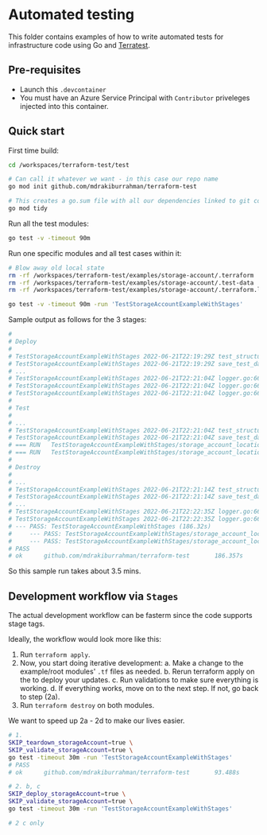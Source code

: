 # Automated testing

This folder contains examples of how to write automated tests for infrastructure code using Go and
[Terratest](https://terratest.gruntwork.io/).

## Pre-requisites

* Launch this `.devcontainer`
* You must have an Azure Service Principal with `Contributor` priveleges injected into this container.

## Quick start

First time build:
```bash
cd /workspaces/terraform-test/test

# Can call it whatever we want - in this case our repo name
go mod init github.com/mdrakiburrahman/terraform-test

# This creates a go.sum file with all our dependencies linked to git commits, and cleans up ones not required
go mod tidy
```

Run all the test modules:

```bash
go test -v -timeout 90m
```

Run one specific modules and all test cases within it:

```bash
# Blow away old local state
rm -rf /workspaces/terraform-test/examples/storage-account/.terraform
rm -rf /workspaces/terraform-test/examples/storage-account/.test-data
rm -rf /workspaces/terraform-test/examples/storage-account/.terraform.lock.hcl

go test -v -timeout 90m -run 'TestStorageAccountExampleWithStages'
```

Sample output as follows for the 3 stages:
```bash
#
# Deploy
#
# TestStorageAccountExampleWithStages 2022-06-21T22:19:29Z test_structure.go:27: The 'SKIP_deploy_storageAccount' environment variable is not set, so executing stage 'deploy_storageAccount'.
# TestStorageAccountExampleWithStages 2022-06-21T22:19:29Z save_test_data.go:188: Storing test data in ../examples/storage-account/.test-data/TerraformOptions.json so it can be reused later
# ...
# TestStorageAccountExampleWithStages 2022-06-21T22:21:04Z logger.go:66: module.storage_account.azurerm_storage_account.storage_accnt: Creation complete after 26s [id=/subscriptions/ce859648-30e1-4135-9d0f-8358aebfe789/resourceGroups/terratest-storage-account-yyxcun/providers/Microsoft.Storage/storageAccounts/storageacctyyxcun]
# TestStorageAccountExampleWithStages 2022-06-21T22:21:04Z logger.go:66: 
# TestStorageAccountExampleWithStages 2022-06-21T22:21:04Z logger.go:66: Apply complete! Resources: 2 added, 0 changed, 0 destroyed.
#
# Test
#
# ...
# TestStorageAccountExampleWithStages 2022-06-21T22:21:04Z test_structure.go:27: The 'SKIP_validate_storageAccount' environment variable is not set, so executing stage 'validate_storageAccount'.
# TestStorageAccountExampleWithStages 2022-06-21T22:21:04Z save_test_data.go:215: Loading test data from ../examples/storage-account/.test-data/TerraformOptions.json
# === RUN   TestStorageAccountExampleWithStages/storage_account_location_tf_input_matched_tf_output
# === RUN   TestStorageAccountExampleWithStages/storage_account_location_tf_input_matched_arm_output
#
# Destroy
#
# ...
# TestStorageAccountExampleWithStages 2022-06-21T22:21:14Z test_structure.go:27: The 'SKIP_teardown_storageAccount' environment variable is not set, so executing stage 'teardown_storageAccount'.
# TestStorageAccountExampleWithStages 2022-06-21T22:21:14Z save_test_data.go:215: Loading test data from ../examples/storage-account/.test-data/TerraformOptions.json
# ...
# TestStorageAccountExampleWithStages 2022-06-21T22:22:35Z logger.go:66: Destroy complete! Resources: 2 destroyed.
# TestStorageAccountExampleWithStages 2022-06-21T22:22:35Z logger.go:66: 
# --- PASS: TestStorageAccountExampleWithStages (186.32s)
#     --- PASS: TestStorageAccountExampleWithStages/storage_account_location_tf_input_matched_tf_output (0.00s)
#     --- PASS: TestStorageAccountExampleWithStages/storage_account_location_tf_input_matched_arm_output (0.00s)
# PASS
# ok      github.com/mdrakiburrahman/terraform-test       186.357s
```

So this sample run takes about 3.5 mins.

## Development workflow via `Stages`

The actual development workflow can be fasterm since the code supports stage tags.

Ideally, the workflow would look more like this:
1. Run `terraform apply`.
2. Now, you start doing iterative development:
    a. Make a change to the example/root modules' `.tf` files as needed.
    b. Rerun terraform apply on the to deploy your updates.
    c. Run validations to make sure everything is working.
    d. If everything works, move on to the next step. If not, go back to step (2a).
3. Run `terraform destroy` on both modules.

We want to speed up 2a - 2d to make our lives easier.

```bash
# 1.
SKIP_teardown_storageAccount=true \
SKIP_validate_storageAccount=true \
go test -timeout 30m -run 'TestStorageAccountExampleWithStages'
# PASS
# ok      github.com/mdrakiburrahman/terraform-test       93.488s

# 2. b, c
SKIP_deploy_storageAccount=true \
SKIP_validate_storageAccount=true \
go test -timeout 30m -run 'TestStorageAccountExampleWithStages'

# 2 c only

```